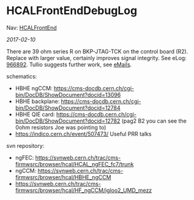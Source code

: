 # HCALFrontEndDebugLog
Nav:  [HCALFrontEnd](HCALFrontEnd.md)

*2017-02-10*

There are 39 ohm series R on BKP-JTAG-TCK on the control board (R2).  Replace with larger value, certainly improves signal integrity.  See eLog:  [966892](http://cmsonline.cern.ch/cms-elog/966892).  Tullio suggests further work, see [eMails](http://joule.bu.edu/~hazen/CMS/HCAL_FE/JTAG_Email_11Feb2017.txt).


schematics:
 * HBHE ngCCM: https://cms-docdb.cern.ch/cgi-bin/DocDB/ShowDocument?docid=13096
 * HBHE backplane: https://cms-docdb.cern.ch/cgi-bin/DocDB/ShowDocument?docid=12784
 * HBHE QIE card: https://cms-docdb.cern.ch/cgi-bin/DocDB/ShowDocument?docid=12782 (pag2 B2 you can see the 0ohm resistors Joe was pointing to)
 * https://indico.cern.ch/event/507473/ Useful PRR talks

svn repository:
 * ngFEC: https://svnweb.cern.ch/trac/cms-firmwsrc/browser/hcal/HCAL_ngFEC_fc7/trunk
 * ngCCM: https://svnweb.cern.ch/trac/cms-firmwsrc/browser/hcal/HBHE_ngCCM
 * https://svnweb.cern.ch/trac/cms-firmwsrc/browser/hcal/HF_ngCCM/igloo2_UMD_mezz
